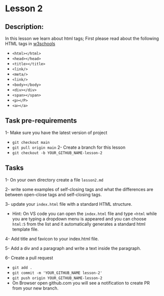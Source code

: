 # Lesson 2
## Description:
In this lesson we learn about html tags;
First please read about the following HTML tags in [w3schools](https://www.w3schools.com/)

* `<html></html>`
* `<head></head>`
* `<title></title>`
* `<link/>`
* `<meta/>`
* `<link/>`
* `<body></body>`
* `<div></div>`
* `<span></span>`
* `<p></P>`
* `<a></a>`

## Task pre-requirements
1- Make sure you have the latest version of project
* `git checkout main`
* `git pull origin main`
2- Create a branch for this lesson 
* `git checkout -b YOUR_GITHUB_NAME-lesson-2`

## Tasks
1- On your own directory create a file `lesson2.md`

2- write some examples of self-closing tags and what the differences are between open-close tags and self-closing tags.

3- update your `index.html` file with a standard HTML structure.

* Hint: On VS code you can open the `index.html` file and type `<html` while you are typing a dropdown menu is appeared and you can choose `html:5` from the list and it automatically generates a standard html template file.

4- Add title and favicon to your index.html file.

5- Add a div and a paragraph and write a text inside the paragraph.

6- Create a pull request
* `git add .`
* `git commit -m 'YOUR_GITHUB_NAME lesson-2'`
* `git push origin YOUR_GITHUB_NAME-lesson-2`
* On Browser open github.com you will see a notification to create PR from your new branch.




